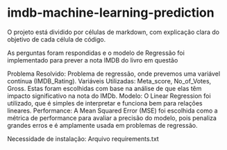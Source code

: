 # imdb-machine-learning-prediction


O projeto está dividido por células de markdown, com explicação clara do objetivo de cada célula de código.

As perguntas foram respondidas e o modelo de Regressão foi implementado para prever a nota IMDB do livro em questão

Problema Resolvido: Problema de regressão, onde prevemos uma variável contínua (IMDB_Rating).
Variáveis Utilizadas: Meta_score, No_of_Votes, Gross. Estas foram escolhidas com base na análise de que elas têm impacto significativo na nota do IMDb.
Modelo: O Linear Regression foi utilizado, que é simples de interpretar e funciona bem para relações lineares.
Performance: A Mean Squared Error (MSE) foi escolhida como a métrica de performance para avaliar a precisão do modelo, pois penaliza grandes erros e é amplamente usada em problemas de regressão.

Necessidade de instalação: Arquivo requirements.txt

